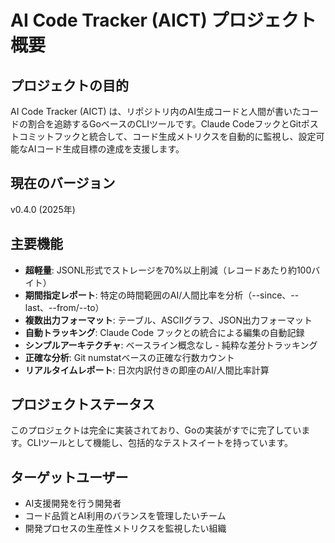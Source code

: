 # AI Code Tracker (AICT) プロジェクト概要

## プロジェクトの目的
AI Code Tracker (AICT) は、リポジトリ内のAI生成コードと人間が書いたコードの割合を追跡するGoベースのCLIツールです。Claude CodeフックとGitポストコミットフックと統合して、コード生成メトリクスを自動的に監視し、設定可能なAIコード生成目標の達成を支援します。

## 現在のバージョン
v0.4.0 (2025年)

## 主要機能
- **超軽量**: JSONL形式でストレージを70%以上削減（レコードあたり約100バイト）
- **期間指定レポート**: 特定の時間範囲のAI/人間比率を分析（--since、--last、--from/--to）
- **複数出力フォーマット**: テーブル、ASCIIグラフ、JSON出力フォーマット
- **自動トラッキング**: Claude Code フックとの統合による編集の自動記録
- **シンプルアーキテクチャ**: ベースライン概念なし - 純粋な差分トラッキング
- **正確な分析**: Git numstatベースの正確な行数カウント
- **リアルタイムレポート**: 日次内訳付きの即座のAI/人間比率計算

## プロジェクトステータス
このプロジェクトは完全に実装されており、Goの実装がすでに完了しています。CLIツールとして機能し、包括的なテストスイートを持っています。

## ターゲットユーザー
- AI支援開発を行う開発者
- コード品質とAI利用のバランスを管理したいチーム
- 開発プロセスの生産性メトリクスを監視したい組織